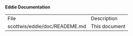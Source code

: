 **Eddie Documentation**

<table>
    <tr>
        <td>File</td>
        <td>Description</td>
    </tr>
    <tr>
        <td>scottwis/eddie/doc/READEME.md</td>
        <td>This document</td>
    </tr>
</table>
